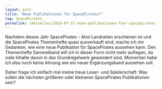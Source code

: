 ```yaml
---
layout: post
title: "Neue Publikationen für SpacePirates?"
tag: SpacePirates
permalink: /Aktuelles/2016-07-31-neue-publikationen-fuer-spacepirates
---
```




Nachdem dieses Jahr SpacePirates &ndash; Ahoi Landratten erschienen ist und die SpacePirates Themenhefte quasi ausverkauft sind, mache ich mir Gedanken, wie eine neue Publikation für SpacePirates aussehen kann. Den Themenhefte Sammelband will ich in dieser Form nicht mehr auflegen, da viele Inhalte davon in das Grundregelwerk gewandert sind. Momentan habe ich also noch keine Ahnung wie ein neuer Ergänzungsband aussehen soll.

Daher frage ich einfach mal meine treue Leser- und Spielerschaft: Was sollen die nächsten größeren oder kleineren SpacePirates Publikationen sein?


